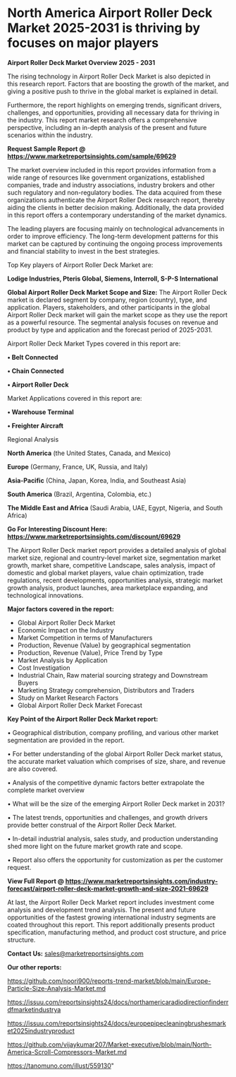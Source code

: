 # North America Airport Roller Deck Market 2025-2031 is thriving by focuses on major players

<Strong> Airport Roller Deck Market Overview 2025 - 2031</strong>

The rising technology in Airport Roller Deck Market is also depicted in this research report. Factors that are boosting the growth of the market, and giving a positive push to thrive in the global market is explained in detail.

Furthermore, the report highlights on emerging trends, significant drivers, challenges, and opportunities, providing all necessary data for thriving in the industry. This report market research offers a comprehensive perspective, including an in-depth analysis of the present and future scenarios within the industry.

<strong>Request Sample Report @ <a href=https://www.marketreportsinsights.com/sample/69629>https://www.marketreportsinsights.com/sample/69629</a></strong>

The market overview included in this report provides information from a wide range of resources like government organizations, established companies, trade and industry associations, industry brokers and other such regulatory and non-regulatory bodies. The data acquired from these organizations authenticate the Airport Roller Deck research report, thereby aiding the clients in better decision making. Additionally, the data provided in this report offers a contemporary understanding of the market dynamics.

The leading players are focusing mainly on technological advancements in order to improve efficiency. The long-term development patterns for this market can be captured by continuing the ongoing process improvements and financial stability to invest in the best strategies.

Top Key players of Airport Roller Deck Market are:

<strong>Lodige Industries, Pteris Global, Siemens, Interroll, S-P-S International</strong>

<strong><b>Global Airport Roller Deck Market Scope and Size:</b></strong>
The Airport Roller Deck market is declared segment by company, region (country), type, and application. Players, stakeholders, and other participants in the global Airport Roller Deck market will gain the market scope as they use the report as a powerful resource. The segmental analysis focuses on revenue and product by type and application and the forecast period of 2025-2031.

Airport Roller Deck Market Types covered in this report are:

<strong>• Belt Connected

• Chain Connected

• Airport Roller Deck</strong>

Market Applications covered in this report are:

<strong>• Warehouse Terminal

• Freighter Aircraft</strong> 

Regional Analysis

<strong>North America</strong> (the United States, Canada, and Mexico)

<strong>Europe</strong> (Germany, France, UK, Russia, and Italy)

<strong>Asia-Pacific</strong> (China, Japan, Korea, India, and Southeast Asia)

<strong>South America</strong> (Brazil, Argentina, Colombia, etc.)

<strong>The Middle East and Africa</strong> (Saudi Arabia, UAE, Egypt, Nigeria, and South Africa)

<strong>Go For Interesting Discount Here: <a href=https://www.marketreportsinsights.com/discount/69629>https://www.marketreportsinsights.com/discount/69629</a></strong>

The Airport Roller Deck market report provides a detailed analysis of global market size, regional and country-level market size, segmentation market growth, market share, competitive Landscape, sales analysis, impact of domestic and global market players, value chain optimization, trade regulations, recent developments, opportunities analysis, strategic market growth analysis, product launches, area marketplace expanding, and technological innovations.

<strong><b>Major factors covered in the report:</b></strong>
<ul>
  <li>Global Airport Roller Deck Market </li>
  <li>Economic Impact on the Industry</li>
  <li>Market Competition in terms of Manufacturers</li>
  <li>Production, Revenue (Value) by geographical segmentation</li>
  <li>Production, Revenue (Value), Price Trend by Type</li>
  <li>Market Analysis by Application</li>
  <li>Cost Investigation</li>
  <li>Industrial Chain, Raw material sourcing strategy and Downstream Buyers</li>
  <li>Marketing Strategy comprehension, Distributors and Traders</li>
  <li>Study on Market Research Factors</li>
  <li>Global Airport Roller Deck Market Forecast</li>
</ul>

<strong><b>Key Point of the Airport Roller Deck Market report:</b></strong>

• Geographical distribution, company profiling, and various other market segmentation are provided in the report.

• For better understanding of the global Airport Roller Deck market status, the accurate market valuation which comprises of size, share, and revenue are also covered.

• Analysis of the competitive dynamic factors better extrapolate the complete market overview

• What will be the size of the emerging Airport Roller Deck market in 2031?

• The latest trends, opportunities and challenges, and growth drivers provide better construal of the Airport Roller Deck Market.

• In-detail industrial analysis, sales study, and production understanding shed more light on the future market growth rate and scope.

• Report also offers the opportunity for customization as per the customer request.

<strong><b>View Full Report @ <a href=https://www.marketreportsinsights.com/industry-forecast/airport-roller-deck-market-growth-and-size-2021-69629>https://www.marketreportsinsights.com/industry-forecast/airport-roller-deck-market-growth-and-size-2021-69629</a></b></strong>


At last, the Airport Roller Deck Market report includes investment come analysis and development trend analysis. The present and future opportunities of the fastest growing international industry segments are coated throughout this report. This report additionally presents product specification, manufacturing method, and product cost structure, and price structure.

<strong>Contact Us:</strong>
sales@marketreportsinsights.com

<strong>Our other reports:</strong>

<a href=https://github.com/noori900/reports-trend-market/blob/main/Europe-Particle-Size-Analysis-Market.md>https://github.com/noori900/reports-trend-market/blob/main/Europe-Particle-Size-Analysis-Market.md</a>

<a href=https://issuu.com/reportsinsights24/docs/northamericaradiodirectionfinderrdfmarketindustrya>https://issuu.com/reportsinsights24/docs/northamericaradiodirectionfinderrdfmarketindustrya</a>

<a href=https://issuu.com/reportsinsights24/docs/europepipecleaningbrushesmarket2025industryproduct>https://issuu.com/reportsinsights24/docs/europepipecleaningbrushesmarket2025industryproduct</a>

<a href=https://github.com/vijaykumar207/Market-executive/blob/main/North-America-Scroll-Compressors-Market.md>https://github.com/vijaykumar207/Market-executive/blob/main/North-America-Scroll-Compressors-Market.md</a>

<a href=https://tanomuno.com/illust/559130>https://tanomuno.com/illust/559130</a>"
